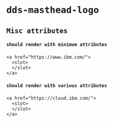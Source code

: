 # `dds-masthead-logo`

## `Misc attributes`

#### `should render with minimum attributes`

```
<a href="https://www.ibm.com/">
  <slot>
  </slot>
</a>

```

#### `should render with various attributes`

```
<a href="https://cloud.ibm.com/">
  <slot>
  </slot>
</a>

```
